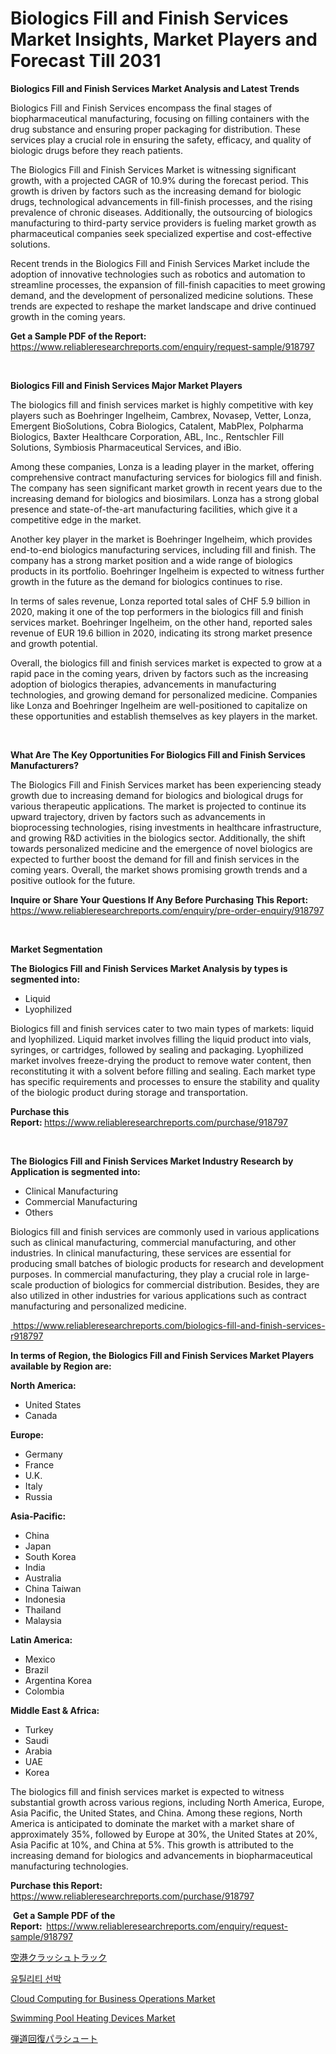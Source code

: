 <p><h1>Biologics Fill and Finish Services Market Insights, Market Players and Forecast Till 2031</h1></p><p><strong>Biologics Fill and Finish Services Market Analysis and Latest Trends</strong></p>
<p><p>Biologics Fill and Finish Services encompass the final stages of biopharmaceutical manufacturing, focusing on filling containers with the drug substance and ensuring proper packaging for distribution. These services play a crucial role in ensuring the safety, efficacy, and quality of biologic drugs before they reach patients.</p><p>The Biologics Fill and Finish Services Market is witnessing significant growth, with a projected CAGR of 10.9% during the forecast period. This growth is driven by factors such as the increasing demand for biologic drugs, technological advancements in fill-finish processes, and the rising prevalence of chronic diseases. Additionally, the outsourcing of biologics manufacturing to third-party service providers is fueling market growth as pharmaceutical companies seek specialized expertise and cost-effective solutions.</p><p>Recent trends in the Biologics Fill and Finish Services Market include the adoption of innovative technologies such as robotics and automation to streamline processes, the expansion of fill-finish capacities to meet growing demand, and the development of personalized medicine solutions. These trends are expected to reshape the market landscape and drive continued growth in the coming years.</p></p>
<p><strong>Get a Sample PDF of the Report:&nbsp;</strong> <a href="https://www.reliableresearchreports.com/enquiry/request-sample/918797">https://www.reliableresearchreports.com/enquiry/request-sample/918797</a></p>
<p>&nbsp;</p>
<p><strong>Biologics Fill and Finish Services Major Market Players</strong></p>
<p><p>The biologics fill and finish services market is highly competitive with key players such as Boehringer Ingelheim, Cambrex, Novasep, Vetter, Lonza, Emergent BioSolutions, Cobra Biologics, Catalent, MabPlex, Polpharma Biologics, Baxter Healthcare Corporation, ABL, Inc., Rentschler Fill Solutions, Symbiosis Pharmaceutical Services, and iBio.</p><p>Among these companies, Lonza is a leading player in the market, offering comprehensive contract manufacturing services for biologics fill and finish. The company has seen significant market growth in recent years due to the increasing demand for biologics and biosimilars. Lonza has a strong global presence and state-of-the-art manufacturing facilities, which give it a competitive edge in the market.</p><p>Another key player in the market is Boehringer Ingelheim, which provides end-to-end biologics manufacturing services, including fill and finish. The company has a strong market position and a wide range of biologics products in its portfolio. Boehringer Ingelheim is expected to witness further growth in the future as the demand for biologics continues to rise.</p><p>In terms of sales revenue, Lonza reported total sales of CHF 5.9 billion in 2020, making it one of the top performers in the biologics fill and finish services market. Boehringer Ingelheim, on the other hand, reported sales revenue of EUR 19.6 billion in 2020, indicating its strong market presence and growth potential.</p><p>Overall, the biologics fill and finish services market is expected to grow at a rapid pace in the coming years, driven by factors such as the increasing adoption of biologics therapies, advancements in manufacturing technologies, and growing demand for personalized medicine. Companies like Lonza and Boehringer Ingelheim are well-positioned to capitalize on these opportunities and establish themselves as key players in the market.</p></p>
<p>&nbsp;</p>
<p><strong>What Are The Key Opportunities For Biologics Fill and Finish Services Manufacturers?</strong></p>
<p><p>The Biologics Fill and Finish Services market has been experiencing steady growth due to increasing demand for biologics and biological drugs for various therapeutic applications. The market is projected to continue its upward trajectory, driven by factors such as advancements in bioprocessing technologies, rising investments in healthcare infrastructure, and growing R&D activities in the biologics sector. Additionally, the shift towards personalized medicine and the emergence of novel biologics are expected to further boost the demand for fill and finish services in the coming years. Overall, the market shows promising growth trends and a positive outlook for the future.</p></p>
<p><strong>Inquire or Share Your Questions If Any Before Purchasing This Report:</strong> <a href="https://www.reliableresearchreports.com/enquiry/pre-order-enquiry/918797">https://www.reliableresearchreports.com/enquiry/pre-order-enquiry/918797</a></p>
<p>&nbsp;</p>
<p><strong>Market Segmentation</strong></p>
<p><strong>The Biologics Fill and Finish Services Market Analysis by types is segmented into:</strong></p>
<p><ul><li>Liquid</li><li>Lyophilized</li></ul></p>
<p><p>Biologics fill and finish services cater to two main types of markets: liquid and lyophilized. Liquid market involves filling the liquid product into vials, syringes, or cartridges, followed by sealing and packaging. Lyophilized market involves freeze-drying the product to remove water content, then reconstituting it with a solvent before filling and sealing. Each market type has specific requirements and processes to ensure the stability and quality of the biologic product during storage and transportation.</p></p>
<p><strong>Purchase this Report:&nbsp;</strong><a href="https://www.reliableresearchreports.com/purchase/918797">https://www.reliableresearchreports.com/purchase/918797</a></p>
<p>&nbsp;</p>
<p><strong>The Biologics Fill and Finish Services Market Industry Research by Application is segmented into:</strong></p>
<p><ul><li>Clinical Manufacturing</li><li>Commercial Manufacturing</li><li>Others</li></ul></p>
<p><p>Biologics fill and finish services are commonly used in various applications such as clinical manufacturing, commercial manufacturing, and other industries. In clinical manufacturing, these services are essential for producing small batches of biologic products for research and development purposes. In commercial manufacturing, they play a crucial role in large-scale production of biologics for commercial distribution. Besides, they are also utilized in other industries for various applications such as contract manufacturing and personalized medicine.</p></p>
<p><a href="https://www.reliableresearchreports.com/biologics-fill-and-finish-services-r918797">&nbsp;https://www.reliableresearchreports.com/biologics-fill-and-finish-services-r918797</a></p>
<p><strong>In terms of Region, the Biologics Fill and Finish Services Market Players available by Region are:</strong></p>
<p>
    <p> <strong> North America: </strong>
        <ul>
            <li>United States</li>
            <li>Canada</li>
        </ul>
        </p> 
    <p> <strong> Europe: </strong>
        <ul>
            <li>Germany</li>
            <li>France</li>
            <li>U.K.</li>
            <li>Italy</li>
            <li>Russia</li>
        </ul>
        </p> 
    <p> <strong> Asia-Pacific: </strong>
        <ul>
            <li>China</li>
            <li>Japan</li>
            <li>South Korea</li>
            <li>India</li>
            <li>Australia</li>
            <li>China Taiwan</li>
            <li>Indonesia</li>
            <li>Thailand</li>
            <li>Malaysia</li>
        </ul>
        </p> 
    <p> <strong> Latin America: </strong>
        <ul>
            <li>Mexico</li>
            <li>Brazil</li>
            <li>Argentina Korea</li>
            <li>Colombia</li>
        </ul>
        </p> 
    <p> <strong> Middle East & Africa: </strong>
        <ul>
            <li>Turkey</li>
            <li>Saudi</li>
            <li>Arabia</li>
            <li>UAE</li>
            <li>Korea</li>
        </ul>
    </p>
    </p>
<p><p>The biologics fill and finish services market is expected to witness substantial growth across various regions, including North America, Europe, Asia Pacific, the United States, and China. Among these regions, North America is anticipated to dominate the market with a market share of approximately 35%, followed by Europe at 30%, the United States at 20%, Asia Pacific at 10%, and China at 5%. This growth is attributed to the increasing demand for biologics and advancements in biopharmaceutical manufacturing technologies.</p></p>
<p><strong>Purchase this Report: </strong><a href="https://www.reliableresearchreports.com/purchase/918797">https://www.reliableresearchreports.com/purchase/918797</a></p>
<p>&nbsp;<strong>Get a Sample PDF of the Report:&nbsp;&nbsp;</strong><a href="https://www.reliableresearchreports.com/enquiry/request-sample/918797">https://www.reliableresearchreports.com/enquiry/request-sample/918797</a></p>
<p><strong></strong></p>
<p><p><a href="https://medium.com/@ebbkautzer/%E7%A9%BA%E6%B8%AF%E3%82%AF%E3%83%A9%E3%83%83%E3%82%B7%E3%83%A5%E3%83%88%E3%83%A9%E3%83%83%E3%82%AF%E5%B8%82%E5%A0%B4%E3%83%AC%E3%83%9D%E3%83%BC%E3%83%88%E3%81%AF-%E3%81%93%E3%81%AE%E5%B8%82%E5%A0%B4%E3%81%AE%E6%9C%80%E6%96%B0%E3%83%88%E3%83%AC%E3%83%B3%E3%83%89%E3%81%A8%E6%88%90%E9%95%B7%E6%A9%9F%E4%BC%9A%E3%82%92%E6%98%8E%E3%82%89%E3%81%8B%E3%81%AB%E3%81%97%E3%81%A6%E3%81%84%E3%81%BE%E3%81%99-8d9c381df80e">空港クラッシュトラック</a></p><p><a href="https://medium.com/@monserratemohr/%ED%95%B4%EB%8F%85-%EC%9C%A0%ED%8B%B8%EB%A6%AC%ED%8B%B0-%EC%84%A0%EB%B0%95-%EC%8B%9C%EC%9E%A5-%EC%A7%80%ED%91%9C-%EC%8B%9C%EC%9E%A5-%EC%A0%90%EC%9C%A0%EC%9C%A8-%EC%B6%94%EC%84%B8-%EB%B0%8F-%EC%84%B1%EC%9E%A5-%EC%96%91%EC%83%81-ea723663ad26">유틸리티 선박</a></p><p><a href="https://github.com/LibbySpencer2018/Market-Research-Report-List-1/blob/main/cloud-computing-for-business-operations-market.md">Cloud Computing for Business Operations Market</a></p><p><a href="https://github.com/ashman753/Market-Research-Report-List-1/blob/main/swimming-pool-heating-devices-market.md">Swimming Pool Heating Devices Market</a></p><p><a href="https://medium.com/@amandasantosxavier51/%E5%BC%BE%E9%81%93%E5%9B%9E%E5%8F%8E%E3%83%91%E3%83%A9%E3%82%B7%E3%83%A5%E3%83%BC%E3%83%88%E5%B8%82%E5%A0%B4%E3%83%AC%E3%83%9D%E3%83%BC%E3%83%88%E3%81%AF-%E3%81%93%E3%81%AE%E5%B8%82%E5%A0%B4%E3%81%AE%E6%9C%80%E6%96%B0%E3%81%AE%E3%83%88%E3%83%AC%E3%83%B3%E3%83%89%E3%82%84%E6%88%90%E9%95%B7%E6%A9%9F%E4%BC%9A%E3%82%92%E6%98%8E%E3%82%89%E3%81%8B%E3%81%AB%E3%81%97%E3%81%A6%E3%81%84%E3%81%BE%E3%81%99-8caf75d93b0f">弾道回復パラシュート</a></p></p>